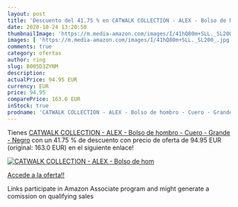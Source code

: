 ```yaml
---
layout: post
title: 'Descuento del 41.75 % en CATWALK COLLECTION - ALEX - Bolso de hom'
date: 2020-10-24 13:20:50
thumbnailImage: 'https://m.media-amazon.com/images/I/41hQ80m+SLL._SL200_.jpg'
images: [ 'https://m.media-amazon.com/images/I/41hQ80m+SLL._SL200_.jpg' ]
comments: true
category: ofertas
author: ring
slug: B005D3ZYNM
description:
actualPrice: 94.95 EUR
currency: EUR
price: 94.95
comparePrice: 163.0 EUR
inStock: true
prodname: 'CATWALK COLLECTION - ALEX - Bolso de hombro - Cuero - Grande - Negro'
---
```


Tienes [CATWALK COLLECTION - ALEX - Bolso de hombro - Cuero - Grande - Negro](https://www.amazon.es/dp/B005D3ZYNM/?tag=tolees-21) con un 41.75 % de descuento con precio de oferta de 94.95 EUR (original: 163.0 EUR) en el siguiente enlace!

[![CATWALK COLLECTION - ALEX - Bolso de hom](https://m.media-amazon.com/images/I/41hQ80m+SLL._SL200_.jpg)](https://www.amazon.es/dp/B005D3ZYNM/?tag=tolees-21)

[Accede a la oferta!!](https://www.amazon.es/dp/B005D3ZYNM/?tag=tolees-21)

Links participate in Amazon Associate program and might generate a comission on qualifying sales


